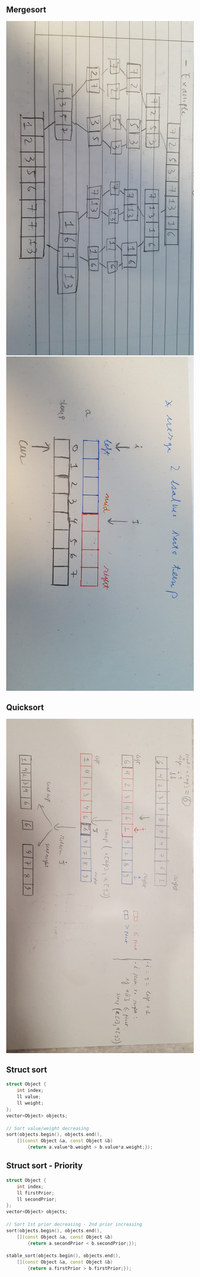 
## Mergesort
<img src="./img/mergesort_1.jpg" alt="drawing" width="650"/>
<img src="./img/mergesort_2.jpg" alt="drawing" width="650"/>

## Quicksort
<img src="./img/quicksort_partition.jpg" alt="drawing" width="650"/>

## Struct sort
```C++
struct Object {
    int index;
    ll value;
    ll weight;
};
vector<Object> objects;

// Sort value/weight decreasing
sort(objects.begin(), objects.end(), 
    [](const Object &a, const Object &b) 
        {return a.value*b.weight > b.value*a.weight;});
```

## Struct sort - Priority
```C++
struct Object {
    int index;
    ll firstPrior;
    ll secondPrior;
};
vector<Object> objects;

// Sort 1st prior decreasing - 2nd prior increasing
sort(objects.begin(), objects.end(), 
    [](const Object &a, const Object &b) 
        {return a.secondPrior < b.secondPrior;});

stable_sort(objects.begin(), objects.end(), 
    [](const Object &a, const Object &b) 
        {return a.firstPrior > b.firstPrior;});
```
